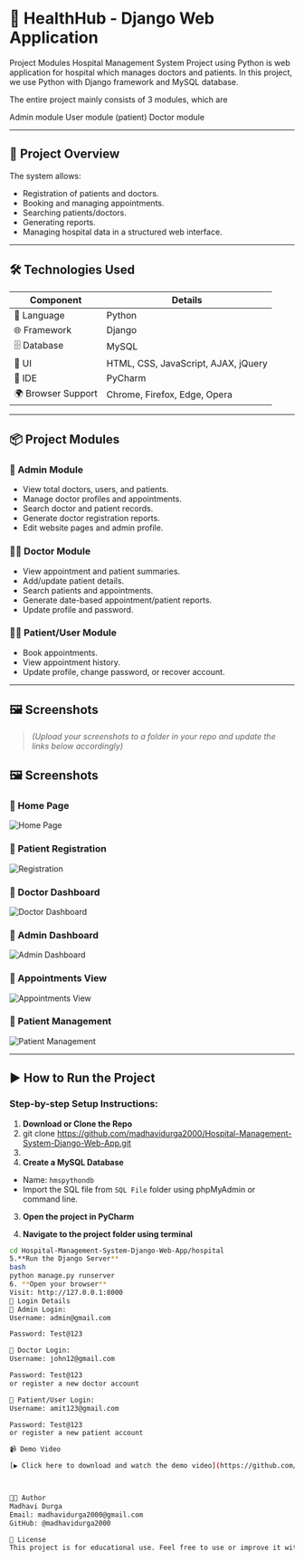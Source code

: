# 🏥 HealthHub - Django Web Application

Project Modules
Hospital Management System Project using Python is web application for hospital which manages doctors and patients. In this project, we use Python with Django framework and MySQL database.

The entire project mainly consists of 3 modules, which are

Admin module
User module (patient)
Doctor module

---

## 🚀 Project Overview

The system allows:

- Registration of patients and doctors.
- Booking and managing appointments.
- Searching patients/doctors.
- Generating reports.
- Managing hospital data in a structured web interface.

---

## 🛠️ Technologies Used

| Component        | Details                        |
|------------------|-------------------------------|
| 🐍 Language       | Python                        |
| 🌐 Framework      | Django                        |
| 🗄️ Database       | MySQL                         |
| 🎨 UI             | HTML, CSS, JavaScript, AJAX, jQuery |
| 🧠 IDE            | PyCharm                       |
| 🌍 Browser Support| Chrome, Firefox, Edge, Opera |

---

## 📦 Project Modules

### 🔐 Admin Module
- View total doctors, users, and patients.
- Manage doctor profiles and appointments.
- Search doctor and patient records.
- Generate doctor registration reports.
- Edit website pages and admin profile.

### 👨‍⚕️ Doctor Module
- View appointment and patient summaries.
- Add/update patient details.
- Search patients and appointments.
- Generate date-based appointment/patient reports.
- Update profile and password.

### 👨‍💼 Patient/User Module
- Book appointments.
- View appointment history.
- Update profile, change password, or recover account.

---

## 🖼️ Screenshots

> *(Upload your screenshots to a folder in your repo and update the links below accordingly)*

## 🖼️ Screenshots

### 🔹 Home Page  
![Home Page](screenshots/Hospital-Management-System-1020x1536%201.png)

### 🔹 Patient Registration  
![Registration](screenshots/HMS-Patient-Registration-1536x1172%203.png)

### 🔹 Doctor Dashboard  
![Doctor Dashboard](screenshots/Hospital-Management-System-Dashboard-9-1536x804%204.png)

### 🔹 Admin Dashboard  
![Admin Dashboard](screenshots/Hospital-Management-System-Dashboard-1536x730%205.png)

### 🔹 Appointments View  
![Appointments View](screenshots/Hospital-Management-System-Dashboard-7-1024x486%206.png)

### 🔹 Patient Management  
![Patient Management](screenshots/Hospital-Management-System-Dashboard-6-1024x486%207.png)


---

## ▶️ How to Run the Project

### Step-by-step Setup Instructions:

1. **Download or Clone the Repo**
2. git clone https://github.com/madhavidurga2000/Hospital-Management-System-Django-Web-App.git
3. 
2. **Create a MySQL Database**  
- Name: `hmspythondb`
- Import the SQL file from `SQL File` folder using phpMyAdmin or command line.

3. **Open the project in PyCharm**

4. **Navigate to the project folder using terminal**  
```bash
cd Hospital-Management-System-Django-Web-App/hospital
5.**Run the Django Server**
bash
python manage.py runserver
6. **Open your browser**
Visit: http://127.0.0.1:8000
🔑 Login Details
🔸 Admin Login:
Username: admin@gmail.com

Password: Test@123

🔸 Doctor Login:
Username: john12@gmail.com

Password: Test@123
or register a new doctor account

🔸 Patient/User Login:
Username: amit123@gmail.com

Password: Test@123
or register a new patient account

📹 Demo Video

[▶️ Click here to download and watch the demo video](https://github.com/madhavidurga2000/Hospital-Management-System-Django-Web-App/raw/main/demo.mp4)



👩‍💻 Author
Madhavi Durga
Email: madhavidurga2000@gmail.com
GitHub: @madhavidurga2000

📄 License
This project is for educational use. Feel free to use or improve it with credit.


 
